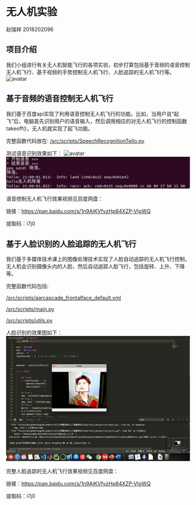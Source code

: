 # 无人机实验
赵瑞祥 2018202096
## 项目介绍
我们小组进行有关无人机智能飞行的各项实验，初步打算包括基于音频的语音控制无人机飞行、基于视频的手势控制无人机飞行、人脸追踪的无人机飞行等。
![avatar](/extra/总体规划图.png)
## 基于音频的语音控制无人机飞行
我们基于百度api实现了利用语音控制无人机飞行的功能。比如，当用户说“起飞”后，电脑首先识别用户的语音输入，然后调用相应的对无人机飞行的控制函数takeoff()，无人机就实现了起飞功能。

完整函数代码放在: [/src/scripts/SpeechRecognitionTello.py](/src/scripts/SpeechRecognitionTello.py)

测试语音识别效果如下：
![avatar](/extra/语音识别效果图1.png)
![avatar](extra/语音识别效果图2.png)

语音控制无人机飞行效果视频见百度网盘：

链接：https://pan.baidu.com/s/1n9AiKVfvzHp84XZP-VlgWQ 

提取码：i7j0 
## 基于人脸识别的人脸追踪的无人机飞行
我们基于多媒体技术课上的图像处理技术实现了人脸自动追踪的无人机飞行控制，无人机会识别摄像头内的人脸，然后自动追踪人脸飞行，包括旋转、上升、下降等。

完整函数代码包括: 

[/src/scripts/aarcascade_frontalface_default.xml](src/scripts/haarcascade_frontalface_default.xml)

[/src/scripts/main.py](src/scripts/main.py)

[/src/scripts/utils.py](src/scripts/utils.py)

人脸识别的效果图如下：
![avatar](extra/人脸识别效果图.jpg)

完整人脸追踪的无人机飞行效果视频见百度网盘：

链接：https://pan.baidu.com/s/1n9AiKVfvzHp84XZP-VlgWQ 

提取码：i7j0 